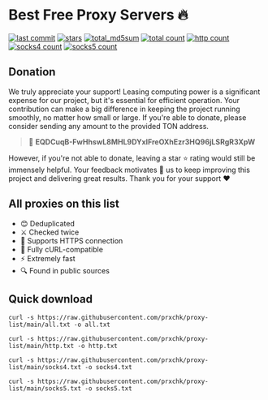 # Best Free Proxy Servers 🔥

[![last commit](https://img.shields.io/github/last-commit/prxchk/proxy-list/main)](https://github.com/prxchk/proxy-list/commit/main)
[![stars](https://img.shields.io/github/stars/prxchk/proxy-list)](https://github.com/prxchk/proxy-list/stargazers)
[![total_md5sum](https://img.shields.io/badge/md5sum-a1cd5bdc0a1277abfb70a7d4eb38c7d4-red)](https://raw.githubusercontent.com/prxchk/proxy-list/main/MD5SUM)
[![total count](https://img.shields.io/badge/total-366-blue)](https://raw.githubusercontent.com/prxchk/proxy-list/main/all.txt)
[![http count](https://img.shields.io/badge/http-188-blue)](https://raw.githubusercontent.com/prxchk/proxy-list/main/http.txt)
[![socks4 count](https://img.shields.io/badge/socks4-156-blue)](https://raw.githubusercontent.com/prxchk/proxy-list/main/socks4.txt)
[![socks5 count](https://img.shields.io/badge/socks5-22-blue)](https://raw.githubusercontent.com/prxchk/proxy-list/main/socks5.txt)

## Donation
We truly appreciate your support! 
Leasing computing power is a significant expense for our project, but it's essential for efficient operation. Your contribution can make a big difference in keeping the project running smoothly, no matter how small or large. If you're able to donate, please consider sending any amount to the provided TON address.
> 💎 **EQDCuqB-FwHhswL8MHL9DYxIFreOXhEzr3HQ96jLSRgR3XpW**

However, if you're not able to donate, leaving a star ⭐ rating would still be immensely helpful. Your feedback motivates 💪 us to keep improving this project and delivering great results. 
Thank you for your support ❤️

## All proxies on this list
* 😊 Deduplicated
* ⚔️ Checked twice
* 🔐 Supports HTTPS connection
* 🔗 Fully cURL-compatible
* ⚡ Extremely fast
* 🔍 Found in public sources

## Quick download
```
curl -s https://raw.githubusercontent.com/prxchk/proxy-list/main/all.txt -o all.txt
```

```
curl -s https://raw.githubusercontent.com/prxchk/proxy-list/main/http.txt -o http.txt
```

```
curl -s https://raw.githubusercontent.com/prxchk/proxy-list/main/socks4.txt -o socks4.txt
```

```
curl -s https://raw.githubusercontent.com/prxchk/proxy-list/main/socks5.txt -o socks5.txt
```